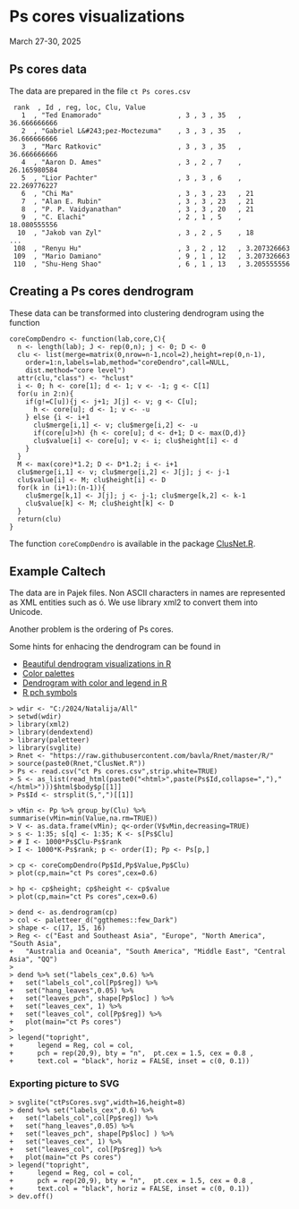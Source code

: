 # Ps cores visualizations
March 27-30, 2025

## Ps cores data

The data are prepared in the file `ct Ps cores.csv`
```
 rank  , Id , reg, loc, Clu, Value 
   1  , "Ted Enamorado"                   , 3 , 3 , 35   , 36.666666666
   2  , "Gabriel L&#243;pez-Moctezuma"    , 3 , 3 , 35   , 36.666666666
   3  , "Marc Ratkovic"                   , 3 , 3 , 35   , 36.666666666
   4  , "Aaron D. Ames"                   , 3 , 2 , 7    , 26.165980584
   5  , "Lior Pachter"                    , 3 , 3 , 6    , 22.269776227
   6  , "Chi Ma"                          , 3 , 3 , 23   , 21
   7  , "Alan E. Rubin"                   , 3 , 3 , 23   , 21
   8  , "P. P. Vaidyanathan"              , 3 , 3 , 20   , 21
   9  , "C. Elachi"                       , 2 , 1 , 5    , 18.080555556
  10  , "Jakob van Zyl"                   , 3 , 2 , 5    , 18
...
 108  , "Renyu Hu"                        , 3 , 2 , 12   , 3.207326663
 109  , "Mario Damiano"                   , 9 , 1 , 12   , 3.207326663
 110  , "Shu-Heng Shao"                   , 6 , 1 , 13   , 3.205555556
```

## Creating a Ps cores dendrogram

These data can be transformed into clustering dendrogram using the function
```
coreCompDendro <- function(lab,core,C){
  n <- length(lab); J <- rep(0,n); j <- 0; D <- 0
  clu <- list(merge=matrix(0,nrow=n-1,ncol=2),height=rep(0,n-1),
    order=1:n,labels=lab,method="coreDendro",call=NULL,
    dist.method="core level")
  attr(clu,"class") <- "hclust"
  i <- 0; h <- core[1]; d <- 1; v <- -1; g <- C[1] 
  for(u in 2:n){
    if(g!=C[u]){j <- j+1; J[j] <- v; g <- C[u];
      h <- core[u]; d <- 1; v <- -u
    } else {i <- i+1
      clu$merge[i,1] <- v; clu$merge[i,2] <- -u
      if(core[u]>h) {h <- core[u]; d <- d+1; D <- max(D,d)}
      clu$value[i] <- core[u]; v <- i; clu$height[i] <- d
    }
  }
  M <- max(core)*1.2; D <- D*1.2; i <- i+1
  clu$merge[i,1] <- v; clu$merge[i,2] <- J[j]; j <- j-1
  clu$value[i] <- M; clu$height[i] <- D
  for(k in (i+1):(n-1)){
    clu$merge[k,1] <- J[j]; j <- j-1; clu$merge[k,2] <- k-1
    clu$value[k] <- M; clu$height[k] <- D
  }
  return(clu)
}
```
The function `coreCompDendro` is available in the package [ClusNet.R](../ClusNet.R).

## Example Caltech

The data are in Pajek files.
Non ASCII characters in names are represented as XML entities such as &#243;. We use library xml2 to convert them into Unicode.

Another problem is the ordering of Ps cores.

Some hints for enhacing the dendrogram can be found in
  * [Beautiful dendrogram visualizations in R](https://www.sthda.com/english/wiki/beautiful-dendrogram-visualizations-in-r-5-must-known-methods-unsupervised-machine-learning)
  * [Color palettes](https://r-charts.com/color-palettes/#google_vignette)
  * [Dendrogram with color and legend in R](https://r-graph-gallery.com/31-custom-colors-in-dendrogram.html)
  * [R pch symbols](https://r-charts.com/base-r/pch-symbols/)


```
> wdir <- "C:/2024/Natalija/All"
> setwd(wdir)
> library(xml2)
> library(dendextend)
> library(paletteer)
> library(svglite)
> Rnet <- "https://raw.githubusercontent.com/bavla/Rnet/master/R/"
> source(paste0(Rnet,"ClusNet.R"))
> Ps <- read.csv("ct Ps cores.csv",strip.white=TRUE)
> S <- as_list(read_html(paste0("<html>",paste(Ps$Id,collapse=","),"</html>")))$html$body$p[[1]]
> Ps$Id <- strsplit(S,",")[[1]]

> vMin <- Pp %>% group_by(Clu) %>% summarise(vMin=min(Value,na.rm=TRUE))
> V <- as.data.frame(vMin); q<-order(V$vMin,decreasing=TRUE)
> s <- 1:35; s[q] <- 1:35; K <- s[Ps$Clu]
> # I <- 1000*Ps$Clu-Ps$rank
> I <- 1000*K-Ps$rank; p <- order(I); Pp <- Ps[p,]

> cp <- coreCompDendro(Pp$Id,Pp$Value,Pp$Clu)
> plot(cp,main="ct Ps cores",cex=0.6)

> hp <- cp$height; cp$height <- cp$value
> plot(cp,main="ct Ps cores",cex=0.6)

> dend <- as.dendrogram(cp)
> col <- paletteer_d("ggthemes::few_Dark")
> shape <- c(17, 15, 16)
> Reg <- c("East and Southeast Asia", "Europe", "North America", "South Asia",
+   "Australia and Oceania", "South America", "Middle East", "Central Asia", "QQ")
>
> dend %>% set("labels_cex",0.6) %>% 
+   set("labels_col",col[Pp$reg]) %>% 
+   set("hang_leaves",0.05) %>% 
+   set("leaves_pch", shape[Pp$loc] ) %>% 
+   set("leaves_cex", 1) %>%  
+   set("leaves_col", col[Pp$reg]) %>% 
+   plot(main="ct Ps cores")
> 
> legend("topright", 
+      legend = Reg, col = col, 
+      pch = rep(20,9), bty = "n",  pt.cex = 1.5, cex = 0.8 , 
+      text.col = "black", horiz = FALSE, inset = c(0, 0.1))
```

### Exporting picture to SVG
```
> svglite("ctPsCores.svg",width=16,height=8)
> dend %>% set("labels_cex",0.6) %>% 
+   set("labels_col",col[Pp$reg]) %>% 
+   set("hang_leaves",0.05) %>% 
+   set("leaves_pch", shape[Pp$loc] ) %>% 
+   set("leaves_cex", 1) %>%  
+   set("leaves_col", col[Pp$reg]) %>% 
+   plot(main="ct Ps cores") 
> legend("topright", 
+      legend = Reg, col = col, 
+      pch = rep(20,9), bty = "n",  pt.cex = 1.5, cex = 0.8 , 
+      text.col = "black", horiz = FALSE, inset = c(0, 0.1))
> dev.off()
```

```

```
